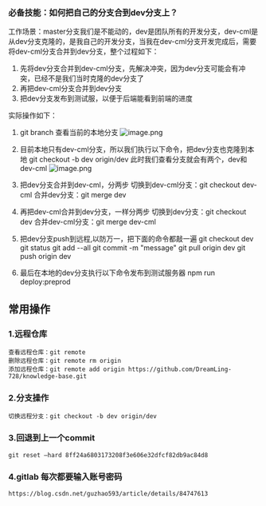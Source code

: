 ### 必备技能：如何把自己的分支合到dev分支上？
工作场景：master分支我们是不能动的，dev是团队所有的开发分支，dev-cml是从dev分支克隆的，是我自己的开发分支，当我在dev-cml分支开发完成后，需要将dev-cml分支合并到dev分支，整个过程如下：
1. 先将dev分支合并到dev-cml分支，先解决冲突，因为dev分支可能会有冲突，已经不是我们当时克隆的dev分支了
2. 再把dev-cml分支合并到dev分支
3. 把dev分支发布到测试服，以便于后端能看到前端的进度

实际操作如下：
1. git branch 查看当前的本地分支
![image.png](https://p3-juejin.byteimg.com/tos-cn-i-k3u1fbpfcp/5529d18a8298465fade5c949b80bff92~tplv-k3u1fbpfcp-watermark.image)

2. 目前本地只有dev-cml分支，所以我们执行以下命令，把dev分支也克隆到本地
git checkout -b dev origin/dev
此时我们查看分支就会有两个，dev和dev-cml
![image.png](https://p3-juejin.byteimg.com/tos-cn-i-k3u1fbpfcp/d998662427d2475799bea620e7a637c3~tplv-k3u1fbpfcp-watermark.image)

3. 把dev分支合并到dev-cml，分两步
切换到dev-cml分支：git checkout dev-cml
合并dev分支：git merge dev

4. 再把dev-cml合并到dev分支，一样分两步
切换到dev分支：git checkout dev
合并dev-cml分支：git merge dev-cml

5. 把dev分支push到远程,以防万一，把下面的命令都敲一遍
git checkout dev
git status
git add --all
git commit -m "message"
git pull origin dev
git push origin dev

6. 最后在本地的dev分支执行以下命令发布到测试服务器
npm run deploy:preprod

## 常用操作
### 1.远程仓库
``` 
查看远程仓库：git remote
删除远程仓库：git remote rm origin
添加远程仓库：git remote add origin https://github.com/DreamLing-728/knowledge-base.git
```
### 2.分支操作
```
切换远程分支：git checkout -b dev origin/dev
```

### 3.回退到上一个commit
```
git reset –hard 8ff24a6803173208f3e606e32dfcf82db9ac84d8
```

### 4.gitlab 每次都要输入账号密码
```
https://blog.csdn.net/guzhao593/article/details/84747613
```